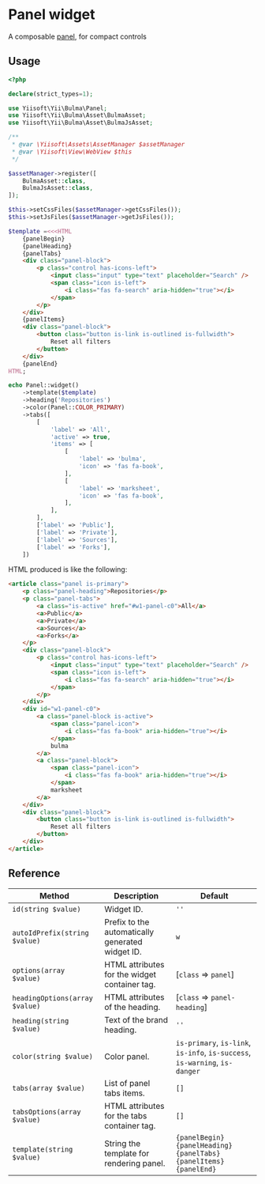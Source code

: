 # Panel widget

A composable [panel](https://bulma.io/documentation/components/panel/), for compact controls

## Usage

```php
<?php

declare(strict_types=1);

use Yiisoft\Yii\Bulma\Panel;
use Yiisoft\Yii\Bulma\Asset\BulmaAsset;
use Yiisoft\Yii\Bulma\Asset\BulmaJsAsset;

/**
 * @var \Yiisoft\Assets\AssetManager $assetManager
 * @var \Yiisoft\View\WebView $this
 */

$assetManager->register([
    BulmaAsset::class,
    BulmaJsAsset::class,
]);

$this->setCssFiles($assetManager->getCssFiles());
$this->setJsFiles($assetManager->getJsFiles());

$template =<<<HTML
    {panelBegin}
    {panelHeading}
    {panelTabs}
    <div class="panel-block">
        <p class="control has-icons-left">
            <input class="input" type="text" placeholder="Search" />
            <span class="icon is-left">
                <i class="fas fa-search" aria-hidden="true"></i>
            </span>
        </p>
    </div>
    {panelItems}
    <div class="panel-block">
        <button class="button is-link is-outlined is-fullwidth">
            Reset all filters
        </button>
    </div>
    {panelEnd}
HTML;

echo Panel::widget()
    ->template($template)
    ->heading('Repositories')
    ->color(Panel::COLOR_PRIMARY)
    ->tabs([
        [
            'label' => 'All',
            'active' => true,
            'items' => [
                [
                    'label' => 'bulma',
                    'icon' => 'fas fa-book',
                ],
                [
                    'label' => 'marksheet',
                    'icon' => 'fas fa-book',
                ],
            ],
        ],
        ['label' => 'Public'],
        ['label' => 'Private'],
        ['label' => 'Sources'],
        ['label' => 'Forks'],
    ])
```

HTML produced is like the following:

```html
<article class="panel is-primary">
    <p class="panel-heading">Repositories</p>
    <p class="panel-tabs">
        <a class="is-active" href="#w1-panel-c0">All</a>
        <a>Public</a>
        <a>Private</a>
        <a>Sources</a>
        <a>Forks</a>
    </p>
    <div class="panel-block">
        <p class="control has-icons-left">
            <input class="input" type="text" placeholder="Search" />
            <span class="icon is-left">
                <i class="fas fa-search" aria-hidden="true"></i>
            </span>
        </p>
    </div>
    <div id="w1-panel-c0">
        <a class="panel-block is-active">
            <span class="panel-icon">
                <i class="fas fa-book" aria-hidden="true"></i>
            </span>
            bulma
        </a>
        <a class="panel-block">
            <span class="panel-icon">
                <i class="fas fa-book" aria-hidden="true"></i>
            </span>
            marksheet
        </a>
    </div>
    <div class="panel-block">
        <button class="button is-link is-outlined is-fullwidth">
            Reset all filters
        </button>
    </div>
</article>
```

## Reference

Method | Description | Default
-------|-------------|---------
`id(string $value)` | Widget ID. | `''`
`autoIdPrefix(string $value)` | Prefix to the automatically generated widget ID. | `w`
`options(array $value)` | HTML attributes for the widget container tag. | [`class` => `panel`]
`headingOptions(array $value)` | HTML attributes of the heading. | [`class` => `panel-heading`]
`heading(string $value)` | Text of the brand heading. | `''`
`color(string $value)` | Color panel. | `is-primary`, `is-link`, `is-info`, `is-success`, `is-warning`, `is-danger`
`tabs(array $value)` | List of panel tabs items. | `[]`
`tabsOptions(array $value)` | HTML attributes for the tabs container tag. | `[]`
`template(string $value)` | String the template for rendering panel. | `{panelBegin}{panelHeading}{panelTabs}{panelItems}{panelEnd}`
